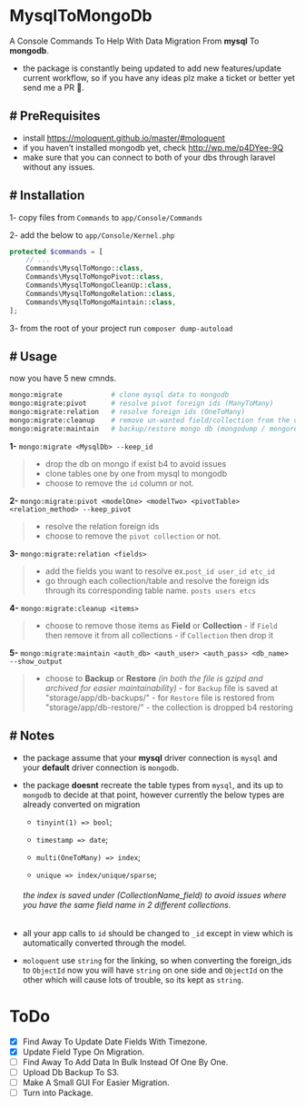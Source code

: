 # MysqlToMongoDb

A Console Commands To Help With Data Migration From **mysql** To **mongodb**.

- the package is constantly being updated to add new features/update current workflow, so if you have any ideas plz make a ticket or better yet send me a PR 🎁.

## # PreRequisites

- install https://moloquent.github.io/master/#moloquent
- if you haven’t installed mongodb yet, check http://wp.me/p4DYee-9Q
- make sure that you can connect to both of your dbs through laravel without any issues.

## # Installation

1- copy files from `Commands` to `app/Console/Commands`

2- add the below to `app/Console/Kernel.php`

```php
protected $commands = [
    // ...
    Commands\MysqlToMongo::class,
    Commands\MysqlToMongoPivot::class,
    Commands\MysqlToMongoCleanUp::class,
    Commands\MysqlToMongoRelation::class,
    Commands\MysqlToMongoMaintain::class,
];
```

3- from the root of your project run `composer dump-autoload`

## # Usage

now you have 5 new cmnds.

```bash
mongo:migrate            # clone mysql data to mongodb
mongo:migrate:pivot      # resolve pivot foreign ids (ManyToMany)
mongo:migrate:relation   # resolve foreign ids (OneToMany)
mongo:migrate:cleanup    # remove un-wanted field/collection from the db
mongo:migrate:maintain   # backup/restore mongo db (mongodump / mongorestore)
```

**1-** `mongo:migrate <MysqlDb> --keep_id`
>  - drop the db on mongo if exist b4 to avoid issues
>  - clone tables one by one from mysql to mongodb
>  - choose to remove the `id` column or not.

**2-** `mongo:migrate:pivot <modelOne> <modelTwo> <pivotTable> <relation_method> --keep_pivot`
>  - resolve the relation foreign ids
>  - choose to remove the `pivot collection` or not.

**3-** `mongo:migrate:relation <fields>`
>  - add the fields you want to resolve ex.`post_id user_id etc_id`
>  - go through each collection/table and resolve the foreign ids through its corresponding table name. `posts users etcs`

**4-** `mongo:migrate:cleanup <items>`
>  - choose to remove those items as **Field** or **Collection**
    - if `Field` then remove it from all collections
    - if `Collection` then drop it

**5-** `mongo:migrate:maintain <auth_db> <auth_user> <auth_pass> <db_name> --show_output`
>  - choose to **Backup** or **Restore** *(in both the file is gzipd and archived for easier maintainability)*
    - for `Backup` file is saved at "storage/app/db-backups/"
    - for `Restore` file is restored from "storage/app/db-restore/"
        - the collection is dropped b4 restoring

## # Notes

- the package assume that your **mysql** driver connection is `mysql` and your **default** driver connection is `mongodb`.
- the package **doesnt** recreate the table types from `mysql`, and its up to `mongodb` to decide at that point, however currently the below types are already converted on migration
    - `tinyint(1) => bool`;
    - `timestamp => date`;
    - `multi(OneToMany) => index`;

    - `unique => index/unique/sparse`;
    ###### the index is saved under (CollectionName_field) to avoid issues where you have the same field name in 2 different collections.

- all your app calls to `id` should be changed to `_id` except in view which is automatically converted through the model.
- `moloquent` use `string` for the linking, so when converting the foreign_ids to `ObjectId` now you will have `string` on one side and `ObjectId` on the other which will cause lots of trouble, so its kept as `string`.

# ToDo

* [x] Find Away To Update Date Fields With Timezone.
* [x] Update Field Type On Migration.
* [ ] Find Away To Add Data In Bulk Instead Of One By One.
* [ ] Upload Db Backup To S3.
* [ ] Make A Small GUI For Easier Migration.
* [ ] Turn into Package.
